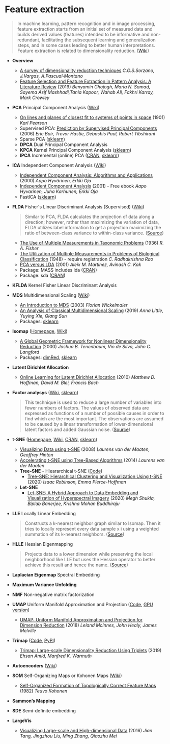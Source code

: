 # Feature extraction
> In machine learning, pattern recognition and in image processing, feature extraction starts from an initial set of measured data and builds derived values (features) intended to be informative and non-redundant, facilitating the subsequent learning and generalization steps, and in some cases leading to better human interpretations. Feature extraction is related to dimensionality reduction. ([Wiki](https://en.wikipedia.org/wiki/Feature_extraction))

- **Overview**
  - [A survey of dimensionality reduction techniques](https://arxiv.org/pdf/1403.2877.pdf) *C.O.S.Sorzano, J.Vargas, A.Pascual‐Montano*
  - [Feature Selection and Feature Extraction in Pattern Analysis: A Literature Review](https://arxiv.org/pdf/1905.02845.pdf) (2019) *Benyamin Ghojogh, Maria N. Samad, Sayema Asif Mashhadi,Tania Kapoor, Wahab Ali, Fakhri Karray, Mark Crowley*

- **PCA** Principal Component Analysis ([Wiki](https://en.wikipedia.org/wiki/Principal_component_analysis))
  - [On lines and planes of closest fit to systems of points in space](https://zenodo.org/record/1430636#.Xos47PFRVnx) (1901) *Karl Pearson*
  - Supervised PCA: [Prediction by Supervised Principal Components](https://web.stanford.edu/~hastie/Papers/spca_JASA.pdf) (2006) *Eric Bair, Trevor Hastie, Debashis Paul, Robert Tibshirani*
  - Sparse PCA ([sklearn](https://scikit-learn.org/stable/modules/generated/sklearn.decomposition.SparsePCA.html#sklearn.decomposition.SparsePCA))
  - **DPCA** Dual Principal Component Analysis
  - **KPCA** Kernel Principal Component Analysis ([sklearn](https://scikit-learn.org/stable/modules/generated/sklearn.decomposition.KernelPCA.html#sklearn.decomposition.KernelPCA))
  - **IPCA** Incremental (online) PCA ([CRAN](https://cran.r-project.org/web/packages/onlinePCA/), [sklearn](https://scikit-learn.org/stable/modules/generated/sklearn.decomposition.IncrementalPCA.html#sklearn.decomposition.IncrementalPCA))
- **ICA** Independent Component Analysis ([Wiki](https://en.wikipedia.org/wiki/Independent_component_analysis))
  - [Independent Component Analysis: Algorithms and Applications](http://mlsp.cs.cmu.edu/courses/fall2012/lectures/ICA_Hyvarinen.pdf) (2000) *Aapo Hyvärinen, Erkki Oja*
  - [Independent Component Analysis](https://www.cs.helsinki.fi/u/ahyvarin/papers/bookfinal_ICA.pdf) (2001) - Free ebook *Aapo Hyvarinen, Juha Karhunen, Erkki Oja*
  - FastICA ([sklearn](https://scikit-learn.org/stable/modules/generated/sklearn.decomposition.FastICA.html#sklearn.decomposition.FastICA))
- **FLDA** Fisher's Linear Discriminant Analysis (Supervised) ([Wiki](https://en.wikipedia.org/wiki/Linear_discriminant_analysis))  
  > Similar to PCA, FLDA calculates the projection of data along a direction; however, rather than maximizing the variation of data, FLDA utilizes label information to get a projection maximizing the ratio of between-class variance to within-class variance. ([Source](https://arxiv.org/pdf/1905.02845.pdf))
  - [The Use of Multiple Measurements in Taxonomic Problems](https://digital.library.adelaide.edu.au/dspace/bitstream/2440/15227/1/138.pdf) (1936) *R. A. Fisher*
  - [The Utilization of Multiple Measurements in Problems of Biological Classification](https://www.jstor.org/stable/2983775?seq=1) (1948) - require registration *C. Radhakrishna Rao*
  - [PCA versus LDA](http://www2.ece.ohio-state.edu/~aleix/pami01.pdf) (2001) *Aleix M. Martinez, Avinash C. Kak*
  - Package: MASS includes lda ([CRAN](https://cran.r-project.org/web/packages/MASS/))
  - Package: sda ([CRAN](https://cran.r-project.org/web/packages/sda/index.html))
- **KFLDA** Kernel Fisher Linear Discriminant Analysis
- **MDS** Multidimensional Scaling ([Wiki](https://en.wikipedia.org/wiki/Multidimensional_scaling))
  - [An Introduction to MDS](https://www.mathpsy.uni-tuebingen.de/wickelmaier/pubs/Wickelmaier2003SQRU.pdf) (2003) *Florian Wickelmaier*
  - [An Analysis of Classical Multidimensional Scaling](https://arxiv.org/pdf/1812.11954.pdf) (2019) *Anna Little, Yuying Xie, Qiang Sun*
  - Packages:
      [sklearn](https://scikit-learn.org/stable/modules/generated/sklearn.manifold.MDS.html)
- **Isomap** ([Homepage](https://web.mit.edu/cocosci/isomap/isomap.html), [Wiki](https://en.wikipedia.org/wiki/Isomap))
  - [A Global Geometric Framework for Nonlinear Dimensionality Reduction](https://web.mit.edu/cocosci/Papers/sci_reprint.pdf) (2000) *Joshua B. Tenenbaum, Vin de Silva, John C. Langford*
  - Packages:
      [dimRed](https://cran.r-project.org/web/packages/dimRed/dimRed.pdf),
      [sklearn](https://scikit-learn.org/stable/modules/generated/sklearn.manifold.Isomap.html)
- **Latent Dirichlet Allocation**
  - [Online Learning for Latent Dirichlet Allocation](https://www.di.ens.fr/~fbach/mdhnips2010.pdf) (2010) *Matthew D. Hoffman, David M. Blei, Francis Bach*
- **Factor analysys** ([Wiki](https://en.wikipedia.org/wiki/Factor_analysis), [sklearn](https://scikit-learn.org/stable/modules/generated/sklearn.decomposition.FactorAnalysis.html#sklearn.decomposition.FactorAnalysis))  
  > This technique is used to reduce a large number of variables into fewer numbers of factors. The values of observed data are expressed as functions of a number of possible causes in order to find which are the most important. The observations are assumed to be caused by a linear transformation of lower-dimensional latent factors and added Gaussian noise. ([Source](https://towardsdatascience.com/dimensionality-reduction-101-for-dummies-like-me-abcfb2551794))
- **t-SNE** ([Homepage](https://lvdmaaten.github.io/tsne/), [Wiki](https://en.wikipedia.org/wiki/T-distributed_stochastic_neighbor_embedding), [CRAN](https://cran.r-project.org/web/packages/tsne/), [sklearn](https://scikit-learn.org/stable/modules/generated/sklearn.manifold.TSNE.html))
  - [Visualizing Data using t-SNE](https://lvdmaaten.github.io/publications/papers/JMLR_2008.pdf) (2008) *Laurens van der Maaten, Geoffrey Hinton*
  - [Accelerating t-SNE using Tree-Based Algorithms](https://lvdmaaten.github.io/publications/papers/JMLR_2014.pdf) (2014) *Laurens van der Maaten*
  - **Tree-SNE** - Hieararchical t-SNE  ([Code](https://github.com/isaacrob/treesne))
    - [Tree-SNE: Hierarchical Clustering and Visualization Using t-SNE](https://arxiv.org/pdf/2002.05687) (2020) *Isaac Robinson, Emma Pierce-Hoffman*
  - **Let-SNE**
    - [Let-SNE: A Hybrid Approach to Data Embedding and Visualization of Hyperspectral Imagery](https://arxiv.org/pdf/1910.08790.pdf) (2020) *Megh Shukla, Biplab Banerjee, Krishna Mohan Buddhiraju*
- **LLE** Locally Linear Embedding  
  > Constructs a k-nearest neighbor graph similar to Isomap. Then it tries to locally represent every data sample x i using a weighted summation of its k-nearest neighbors. ([Source](https://arxiv.org/pdf/1905.02845.pdf))
- **HLLE** Hessian Eigenmapping  
  > Projects data to a lower dimension while preserving the local neighborhood like LLE but uses the Hessian operator to better achieve this result and hence the name. ([Source](https://towardsdatascience.com/dimensionality-reduction-for-machine-learning-80a46c2ebb7e))
- **Laplacian Eigenmap** Spectral Embedding
- **Maximum Variance Unfolding**
- **NMF** Non-negative matrix factorization
- **UMAP** Uniform Manifold Approximation and Projection ([Code](https://github.com/lmcinnes/umap), [GPU version](https://docs.rapids.ai/api/cuml/stable/api.html#umap))
  - [UMAP: Uniform Manifold Approximation and Projection for Dimension Reduction](https://arxiv.org/pdf/1802.03426) (2018) *Leland McInnes, John Healy, James Melville*
- **Trimap** ([Code](https://github.com/eamid/trimap), [PyPI](https://pypi.org/project/trimap/))
  - [Trimap: Large-scale Dimensionality Reduction Using Triplets](https://arxiv.org/pdf/1910.00204.pdf) (2019) *Ehsan Amid, Manfred K. Warmuth*
- **Autoencoders** ([Wiki](https://en.wikipedia.org/wiki/Autoencoder))
- **SOM** Self-Organizing Maps or Kohonen Maps ([Wiki](https://en.wikipedia.org/wiki/Self-organizing_map))
  - [Self-Organized Formation of Topologically Correct Feature Maps](http://www.cnbc.cmu.edu/~tai/nc19journalclubs/Kohonen1982_Article_Self-organizedFormationOfTopol.pdf) (1982) *Teuvo Kohonen*
- **Sammon’s Mapping**
- **SDE** Semi-definite embedding
- **LargeVis**
  - [Visualizing Large-scale and High-dimensional Data](https://arxiv.org/abs/1602.00370) (2016) *Jian Tang, Jingzhou Liu, Ming Zhang, Qiaozhu Mei*
